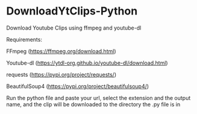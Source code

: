 # DownloadYtClips-Python
Download Youtube Clips using ffmpeg and youtube-dl



Requirements:


FFmpeg (https://ffmpeg.org/download.html)


Youtube-dl (https://ytdl-org.github.io/youtube-dl/download.html)


requests (https://pypi.org/project/requests/)

BeautifulSoup4 (https://pypi.org/project/beautifulsoup4/)


Run the python file and paste your url, select the extension and the output name, and the clip will be downloaded to the directory the .py file is in

